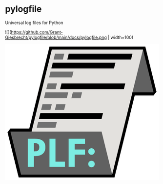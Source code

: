 # pylogfile
Universal log files for Python

![](https://github.com/Grant-Giesbrecht/pylogfile/blob/main/docs/pylogfile.png | width=100)

![Alt text](docs/pylogfile.png?raw=true "Logo")
